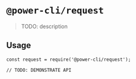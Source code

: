 # `@power-cli/request`

> TODO: description

## Usage

```
const request = require('@power-cli/request');

// TODO: DEMONSTRATE API
```
